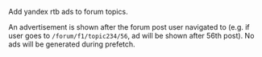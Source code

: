 Add yandex rtb ads to forum topics.

An advertisement is shown after the forum post user navigated to (e.g. if user goes to `/forum/f1/topic234/56`, ad will be shown after 56th post). No ads will be generated during prefetch.
